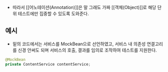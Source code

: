 - 따라서 [[어노테이션(Annotation)]]은 말 그래도 가짜 [[객체(Object)]]로 해당 단위 테스트에만 집중할 수 있도록 도와준다. 




## 예시

- 밑의 코드에서는 서비스를 MockBean으로 선언하였고, 서비스 내 의존성 연결고리를 신경 안써도 되며 서비스의 호출, 결과를 임의로 조작하여 테스트를 지원한다.

```java
@MockBean
private ContentService contentService;
```

```

